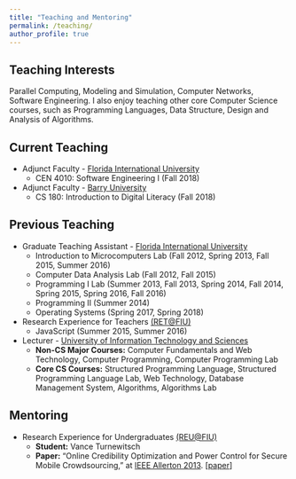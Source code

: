 ```yaml
---
title: "Teaching and Mentoring"
permalink: /teaching/
author_profile: true
---
```


## Teaching Interests
Parallel Computing, Modeling and Simulation, Computer Networks, Software Engineering. I also enjoy teaching other core Computer Science courses, such as Programming Languages, Data Structure, Design and Analysis of Algorithms.

## Current Teaching 
* Adjunct Faculty - [Florida International University](https://www.fiu.edu)
  * CEN 4010: Software Engineering I (Fall 2018)
* Adjunct Faculty - [Barry University](https://www.barry.edu/)
  * CS 180: Introduction to Digital Literacy (Fall 2018)

## Previous Teaching
* Graduate Teaching Assistant - [Florida International University](https://www.fiu.edu)
  * Introduction to Microcomputers Lab (Fall 2012, Spring 2013, Fall 2015, Summer 2016)
  * Computer Data Analysis Lab (Fall 2012, Fall 2015)
  * Programming I Lab (Summer 2013, Fall 2013, Spring 2014, Fall 2014, Spring 2015, Spring 2016, Fall 2016)
  * Programming II (Summer 2014)
  * Operating Systems (Spring 2017, Spring 2018)
* Research Experience for Teachers [(RET@FIU)](http://it2.fiu.edu/IT2_RET.php)
  * JavaScript (Summer 2015, Summer 2016)
* Lecturer - [University of Information Technology and Sciences](https://www.uits.edu.bd/)
  * **Non-CS Major Courses:** Computer Fundamentals and Web Technology, Computer Programming, Computer Programming Lab
  * **Core CS Courses:** Structured Programming Language, Structured Programming Language Lab, Web Technology, Database Management System, Algorithms, Algorithms Lab

## Mentoring
* Research Experience for Undergraduates [(REU@FIU)](http://it2.fiu.edu/it2_REU.php)
  * __Student:__ Vance Turnewitsch
  * __Paper:__ “Online Credibility Optimization and Power Control for Secure Mobile Crowdsourcing,” at [IEEE Allerton 2013](http://allerton.csl.illinois.edu/). [[paper](https://ieeexplore.ieee.org/document/6736705/)]

